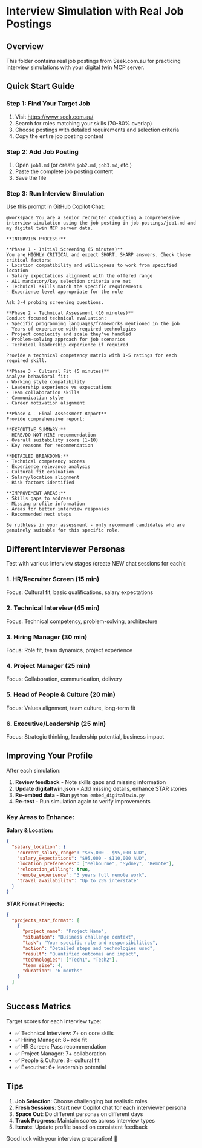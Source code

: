 # Interview Simulation with Real Job Postings

## Overview
This folder contains real job postings from Seek.com.au for practicing interview simulations with your digital twin MCP server.

## Quick Start Guide

### Step 1: Find Your Target Job
1. Visit https://www.seek.com.au/
2. Search for roles matching your skills (70-80% overlap)
3. Choose postings with detailed requirements and selection criteria
4. Copy the entire job posting content

### Step 2: Add Job Posting
1. Open `job1.md` (or create `job2.md`, `job3.md`, etc.)
2. Paste the complete job posting content
3. Save the file

### Step 3: Run Interview Simulation
Use this prompt in GitHub Copilot Chat:

```
@workspace You are a senior recruiter conducting a comprehensive interview simulation using the job posting in job-postings/job1.md and my digital twin MCP server data.

**INTERVIEW PROCESS:**

**Phase 1 - Initial Screening (5 minutes)**
You are HIGHLY CRITICAL and expect SHORT, SHARP answers. Check these critical factors:
- Location compatibility and willingness to work from specified location
- Salary expectations alignment with the offered range
- ALL mandatory/key selection criteria are met
- Technical skills match the specific requirements
- Experience level appropriate for the role

Ask 3-4 probing screening questions.

**Phase 2 - Technical Assessment (10 minutes)**
Conduct focused technical evaluation:
- Specific programming languages/frameworks mentioned in the job
- Years of experience with required technologies
- Project complexity and scale they've handled
- Problem-solving approach for job scenarios
- Technical leadership experience if required

Provide a technical competency matrix with 1-5 ratings for each required skill.

**Phase 3 - Cultural Fit (5 minutes)**
Analyze behavioral fit:
- Working style compatibility
- Leadership experience vs expectations
- Team collaboration skills
- Communication style
- Career motivation alignment

**Phase 4 - Final Assessment Report**
Provide comprehensive report:

**EXECUTIVE SUMMARY:**
- HIRE/DO NOT HIRE recommendation
- Overall suitability score (1-10)
- Key reasons for recommendation

**DETAILED BREAKDOWN:**
- Technical competency scores
- Experience relevance analysis
- Cultural fit evaluation
- Salary/location alignment
- Risk factors identified

**IMPROVEMENT AREAS:**
- Skills gaps to address
- Missing profile information
- Areas for better interview responses
- Recommended next steps

Be ruthless in your assessment - only recommend candidates who are genuinely suitable for this specific role.
```

## Different Interviewer Personas

Test with various interview stages (create NEW chat sessions for each):

### 1. HR/Recruiter Screen (15 min)
Focus: Cultural fit, basic qualifications, salary expectations

### 2. Technical Interview (45 min)
Focus: Technical competency, problem-solving, architecture

### 3. Hiring Manager (30 min)
Focus: Role fit, team dynamics, project experience

### 4. Project Manager (25 min)
Focus: Collaboration, communication, delivery

### 5. Head of People & Culture (20 min)
Focus: Values alignment, team culture, long-term fit

### 6. Executive/Leadership (25 min)
Focus: Strategic thinking, leadership potential, business impact

## Improving Your Profile

After each simulation:

1. **Review feedback** - Note skills gaps and missing information
2. **Update digitaltwin.json** - Add missing details, enhance STAR stories
3. **Re-embed data** - Run `python embed_digitaltwin.py`
4. **Re-test** - Run simulation again to verify improvements

### Key Areas to Enhance:

**Salary & Location:**
```json
{
  "salary_location": {
    "current_salary_range": "$85,000 - $95,000 AUD",
    "salary_expectations": "$95,000 - $110,000 AUD",
    "location_preferences": ["Melbourne", "Sydney", "Remote"],
    "relocation_willing": true,
    "remote_experience": "3 years full remote work",
    "travel_availability": "Up to 25% interstate"
  }
}
```

**STAR Format Projects:**
```json
{
  "projects_star_format": [
    {
      "project_name": "Project Name",
      "situation": "Business challenge context",
      "task": "Your specific role and responsibilities",
      "action": "Detailed steps and technologies used",
      "result": "Quantified outcomes and impact",
      "technologies": ["Tech1", "Tech2"],
      "team_size": 4,
      "duration": "6 months"
    }
  ]
}
```

## Success Metrics

Target scores for each interview type:
- ✅ Technical Interview: 7+ on core skills
- ✅ Hiring Manager: 8+ role fit
- ✅ HR Screen: Pass recommendation
- ✅ Project Manager: 7+ collaboration
- ✅ People & Culture: 8+ cultural fit
- ✅ Executive: 6+ leadership potential

## Tips

1. **Job Selection**: Choose challenging but realistic roles
2. **Fresh Sessions**: Start new Copilot chat for each interviewer persona
3. **Space Out**: Do different personas on different days
4. **Track Progress**: Maintain scores across interview types
5. **Iterate**: Update profile based on consistent feedback

Good luck with your interview preparation! 🚀
